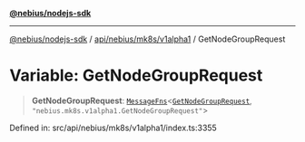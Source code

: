 [**@nebius/nodejs-sdk**](../../../../../README.md)

---

[@nebius/nodejs-sdk](../../../../../README.md) / [api/nebius/mk8s/v1alpha1](../README.md) / GetNodeGroupRequest

# Variable: GetNodeGroupRequest

> **GetNodeGroupRequest**: [`MessageFns`](../../../../../runtime/protos/core/interfaces/MessageFns.md)\<[`GetNodeGroupRequest`](../interfaces/GetNodeGroupRequest.md), `"nebius.mk8s.v1alpha1.GetNodeGroupRequest"`\>

Defined in: src/api/nebius/mk8s/v1alpha1/index.ts:3355
